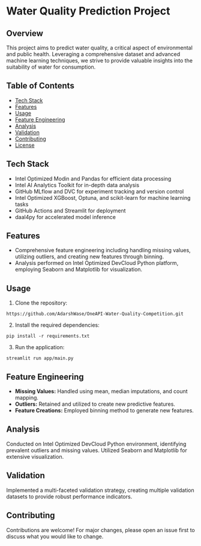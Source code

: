 # Water Quality Prediction Project

## Overview

This project aims to predict water quality, a critical aspect of environmental and public health. Leveraging a comprehensive dataset and advanced machine learning techniques, we strive to provide valuable insights into the suitability of water for consumption.

## Table of Contents

- [Tech Stack](#tech-stack)
- [Features](#features)
- [Usage](#usage)
- [Feature Engineering](#feature-engineering)
- [Analysis](#analysis)
- [Validation](#validation)
- [Contributing](#contributing)
- [License](#license)

## Tech Stack

- Intel Optimized Modin and Pandas for efficient data processing
- Intel AI Analytics Toolkit for in-depth data analysis
- GitHub MLflow and DVC for experiment tracking and version control
- Intel Optimized XGBoost, Optuna, and scikit-learn for machine learning tasks
- GitHub Actions and Streamlit for deployment
- daal4py for accelerated model inference

## Features

- Comprehensive feature engineering including handling missing values, utilizing outliers, and creating new features through binning.
- Analysis performed on Intel Optimized DevCloud Python platform, employing Seaborn and Matplotlib for visualization.

## Usage

1. Clone the repository:
```
https://github.com/AdarshWase/OneAPI-Water-Quality-Competition.git
```
2. Install the required dependencies:
```
pip install -r requirements.txt
```
3. Run the application:
```
streamlit run app/main.py
```


## Feature Engineering

- **Missing Values:** Handled using mean, median imputations, and count mapping.
- **Outliers:** Retained and utilized to create new predictive features.
- **Feature Creations:** Employed binning method to generate new features.

## Analysis

Conducted on Intel Optimized DevCloud Python environment, identifying prevalent outliers and missing values. Utilized Seaborn and Matplotlib for extensive visualization.

## Validation

Implemented a multi-faceted validation strategy, creating multiple validation datasets to provide robust performance indicators.

## Contributing

Contributions are welcome! For major changes, please open an issue first to discuss what you would like to change.